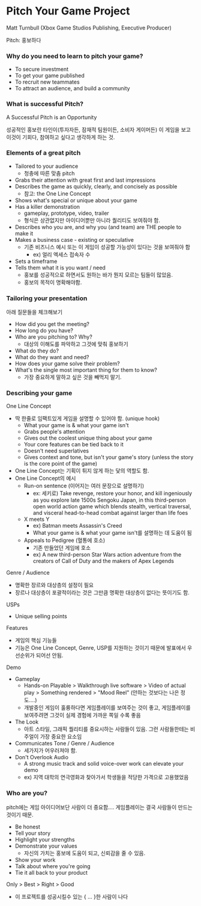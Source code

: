 # Pitch Your Game Project

Matt Turnbull (Xbox Game Studios Publishing, Executive Producer)



Pitch: 홍보하다



###  Why do you need to learn to pitch your game?

* To secure investment
* To get your game published
* To recruit new teammates
* To attract an audience, and build a community



### What is successful Pitch?

A Successful Pitch is an Opportunity

성공적인 홍보란 타인이(투자자든, 잠재적 팀원이든, 소비자 게이머든) 이 게임을 보고 이것이 기회다, 참여하고 싶다고 생각하게 하는 것.



### Elements of a great pitch

* Tailored to your audience
  * 청충에 따른 맞춤 pitch
* Grabs their attention with great first and last impressions
* Describes the game as quickly, clearly, and concisely as possible
  * 참고: the One Line Concept
* Shows what's special or unique about your game
* Has a killer demonstration
  * gameplay, prototype, video, trailer
  * 형식은 상관없지만 아이디어뿐만 아니라 퀄리티도 보여줘야 함.
* Describes who you are, and why you (and team) are THE people to make it
* Makes a business case - existing or speculative
  * 기존 비즈니스 예시 또는 이 게임이 성공할 가능성이 있다는 것을 보여줘야 함
    * ex) 얼리 엑세스 접속자 수
* Sets a timeframe
* Tells them what it is you want / need
  * 홍보를 성공적으로 하면서도 원하는 바가 뭔지 모르는 팀들이 많았음.
  * 홍보의 목적이 명확해야함.





### Tailoring your presentation

아래 질문들을 체크해보기

* How did you get the meeting?
* How long do you have?
* Who are you pitching to? Why?
  * 대상의 이해도를 파악하고 그것에 맞춰 홍보하기
* What do they do?
* What do they want and need?
* How does your game solve their problem?
* What's the single most important thing for them to know?
  * 가장 중요하게 말하고 싶은 것을 빼먹지 말기.



### Describing your game

One Line Concept

* 딱 한줄로 임팩트있게 게임을 설명할 수 있어야 함. (unique hook)
  * What your game is & what your game isn't
  * Grabs people's attention
  * Gives out the coolest unique thing about your game
  * Your core features can be tied back to it
  * Doesn't need superlatives
  * Gives context and tone, but isn't your game's story (unless the story is the core point of the game)
* One Line Concept는 기획이 튀지 않게 하는 닻의 역할도 함.
* One Line Concept의 예시
  * Run-on sentence (이어지는 여러 문장으로 설명하기)
    * ex: 세키로) Take revenge, restore your honor, and kill ingeniously as you explore late 1500s Sengoku Japan, in this third-person open world action game which blends stealth, vertical traversal, and visceral head-to-head combat against larger than life foes
  * X meets Y
    * ex) Batman meets Assassin's Creed
    * What your game is & what your game isn't를 설명하는 데 도움이 됨
  * Appeals to Pedigree (혈통에 호소)
    * 기존 만들었던 게임에 호소
    * ex) A new third-person Star Wars action adventure from the creators of Call of Duty and the makers of Apex Legends



Genre / Audience

* 명확한 장르와 대상층의 설정이 필요
* 장르나 대상층이 포괄적이라는 것은 그만큼 명확한 대상층이 없다는 뜻이기도 함.



USPs

* Unique selling points



Features

* 게임의 핵심 기능들
* 기능은 One Line Concept, Genre, USP를 지원하는 것이기 때문에 발표에서 우선순위가 되어선 안됨.



Demo

* Gameplay
  * Hands-on Playable > Walkthrough live software > Video of actual play > Something rendered > "Mood Reel" (안하는 것보다는 나은 정도....)
  * 개발중인 게임이 훌륭하다면 게임플레이를 보여주는 것이 좋고, 게임플레이를 보여주려면 그것이 실제 경험에 가까운 쪽일 수록 좋음
* The Look
  * 아트 스타일, 그래픽 퀄리티를 중요시하는 사람들이 있음. 그런 사람들한테는 비주얼이 가장 중요한 요소임
* Communicates Tone / Genre / Audience
  * 세가지가 어우러져야 함.
* Don't Overlook Audio
  * A strong music track and solid voice-over work can elevate your demo
  * ex) 지역 대학의 연극영화과 찾아가서 학생들을 적당한 가격으로 고용했었음



### Who are you?

pitch에는 게임 아이디어보단 사람이 더 중요함.... 게임플레이는 결국 사람들이 만드는 것이기 때문.

* Be honest
* Tell your story
* Highlight your strengths
* Demonstrate your values
  * 자신의 가치는 홍보에 도움이 되고, 신뢰감을 줄 수 있음.
* Show your work
* Talk about where you're going
* Tie it all back to your product

Only > Best > Right > Good

* 이 프로젝트를 성공시킬수 있는 { ... }한 사람이 나다

